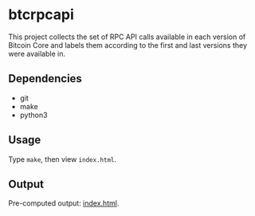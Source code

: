 # btcrpcapi

This project collects the set of RPC API calls available in each version of Bitcoin Core and labels them according to the first and last versions they were available in.

## Dependencies

- git
- make
- python3

## Usage

Type `make`, then view `index.html`.

## Output

Pre-computed output: [index.html](index.html).